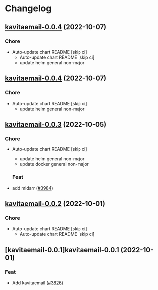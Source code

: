 # Changelog



## [kavitaemail-0.0.4](https://github.com/truecharts/charts/compare/kavitaemail-0.0.3...kavitaemail-0.0.4) (2022-10-07)

### Chore

- Auto-update chart README [skip ci]
  - Auto-update chart README [skip ci]
  - update helm general non-major




## [kavitaemail-0.0.4](https://github.com/truecharts/charts/compare/kavitaemail-0.0.3...kavitaemail-0.0.4) (2022-10-07)

### Chore

- Auto-update chart README [skip ci]
  - update helm general non-major




## [kavitaemail-0.0.3](https://github.com/truecharts/charts/compare/kavitaemail-0.0.2...kavitaemail-0.0.3) (2022-10-05)

### Chore

- Auto-update chart README [skip ci]
  - update helm general non-major
  - update docker general non-major

  ### Feat

- add midarr ([#3984](https://github.com/truecharts/charts/issues/3984))




## [kavitaemail-0.0.2](https://github.com/truecharts/charts/compare/kavitaemail-0.0.1...kavitaemail-0.0.2) (2022-10-01)

### Chore

- Auto-update chart README [skip ci]
  - Auto-update chart README [skip ci]




## [kavitaemail-0.0.1]kavitaemail-0.0.1 (2022-10-01)

### Feat

- Add kavitaemail ([#3826](https://github.com/truecharts/charts/issues/3826))
